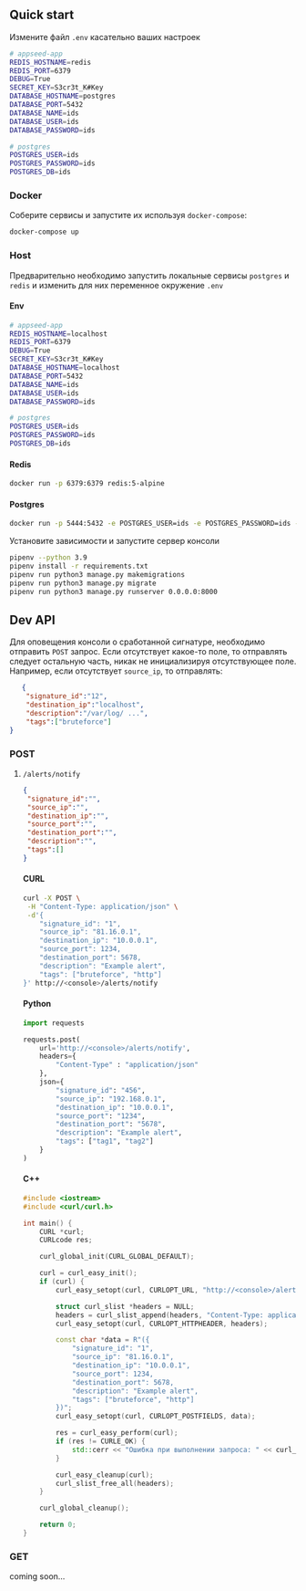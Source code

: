 

## Quick start

Измените файл `.env` касательно ваших настроек

```bash
# appseed-app
REDIS_HOSTNAME=redis
REDIS_PORT=6379
DEBUG=True
SECRET_KEY=S3cr3t_K#Key
DATABASE_HOSTNAME=postgres
DATABASE_PORT=5432
DATABASE_NAME=ids
DATABASE_USER=ids
DATABASE_PASSWORD=ids

# postgres
POSTGRES_USER=ids
POSTGRES_PASSWORD=ids
POSTGRES_DB=ids
```

### Docker

Соберите сервисы и запустите их используя `docker-compose`:

```bash
docker-compose up
```

### Host

Предварительно необходимо запустить локальные сервисы `postgres` и `redis` и изменить для них переменное окружение `.env`

#### Env

```bash
# appseed-app
REDIS_HOSTNAME=localhost
REDIS_PORT=6379
DEBUG=True
SECRET_KEY=S3cr3t_K#Key
DATABASE_HOSTNAME=localhost
DATABASE_PORT=5432
DATABASE_NAME=ids
DATABASE_USER=ids
DATABASE_PASSWORD=ids

# postgres
POSTGRES_USER=ids
POSTGRES_PASSWORD=ids
POSTGRES_DB=ids
```

#### Redis

```bash
docker run -p 6379:6379 redis:5-alpine
```

#### Postgres

```bash
docker run -p 5444:5432 -e POSTGRES_USER=ids -e POSTGRES_PASSWORD=ids -e POSTGRES_DB=ids postgres:15.5-alpine
```

 Установите зависимости и запустите сервер консоли

```bash
pipenv --python 3.9
pipenv install -r requirements.txt
pipenv run python3 manage.py makemigrations
pipenv run python3 manage.py migrate
pipenv run python3 manage.py runserver 0.0.0.0:8000
```

## Dev API

Для оповещения консоли о сработанной сигнатуре, необходимо отправить `POST` запрос.
Если отсутствует какое-то поле, то отправлять следует остальную часть, никак не
инициализируя отсутствующее поле. Например, если отсутствует `source_ip`, то
отправлять:
```json
   {
   	"signature_id":"12",
   	"destination_ip":"localhost",
   	"description":"/var/log/ ...",
   	"tags":["bruteforce"]
}
```

### POST

1. `/alerts/notify`

   ```json
   {
   	"signature_id":"",
   	"source_ip":"",
   	"destination_ip":"",
   	"source_port":"",
   	"destination_port":"",
   	"description":"",
   	"tags":[]
   }
   ```

   #### CURL

   ```bash
   curl -X POST \
   	-H "Content-Type: application/json" \
   	-d'{
       "signature_id": "1",
       "source_ip": "81.16.0.1",
       "destination_ip": "10.0.0.1",
       "source_port": 1234,
       "destination_port": 5678,
       "description": "Example alert",
       "tags": ["bruteforce", "http"]
   }' http://<console>/alerts/notify
   ```

   #### Python

   ```python
   import requests

   requests.post(
       url='http://<console>/alerts/notify',
       headers={
           "Content-Type" : "application/json"
       },
       json={
           "signature_id": "456",
           "source_ip": "192.168.0.1",
           "destination_ip": "10.0.0.1",
           "source_port": "1234",
           "destination_port": "5678",
           "description": "Example alert",
           "tags": ["tag1", "tag2"]
       }
   )
   ```
   #### C++

   ```c++
   #include <iostream>
   #include <curl/curl.h>

   int main() {
       CURL *curl;
       CURLcode res;

       curl_global_init(CURL_GLOBAL_DEFAULT);

       curl = curl_easy_init();
       if (curl) {
           curl_easy_setopt(curl, CURLOPT_URL, "http://<console>/alerts/notify");

           struct curl_slist *headers = NULL;
           headers = curl_slist_append(headers, "Content-Type: application/json");
           curl_easy_setopt(curl, CURLOPT_HTTPHEADER, headers);

           const char *data = R"({
               "signature_id": "1",
               "source_ip": "81.16.0.1",
               "destination_ip": "10.0.0.1",
               "source_port": 1234,
               "destination_port": 5678,
               "description": "Example alert",
               "tags": ["bruteforce", "http"]
           })";
           curl_easy_setopt(curl, CURLOPT_POSTFIELDS, data);

           res = curl_easy_perform(curl);
           if (res != CURLE_OK) {
               std::cerr << "Ошибка при выполнении запроса: " << curl_easy_strerror(res) << std::endl;
           }

           curl_easy_cleanup(curl);
           curl_slist_free_all(headers);
       }

       curl_global_cleanup();

       return 0;
   }
   ```




### GET

coming soon...


